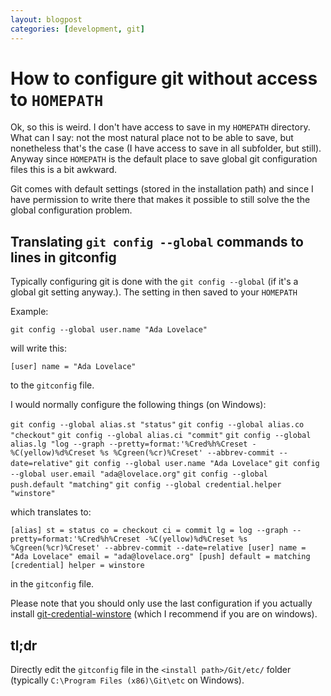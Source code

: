 ```yaml
---
layout: blogpost
categories: [development, git]
---
```

# How to configure git without access to `HOMEPATH`

Ok, so this is weird. I don't have access to save in my `HOMEPATH` directory. What can I say: not the most natural place not to be able to save, but nonetheless that's the case (I have access to save in all subfolder, but still). Anyway since `HOMEPATH` is the default place to save global git configuration files this is a bit awkward. 

Git comes with default settings (stored in the installation path) and since I have permission to write there that makes it possible to still solve the the global configuration problem. 

## Translating `git config --global` commands to lines in gitconfig

Typically configuring git is done with the `git config --global` (if it's a global git setting anyway.). The setting in then saved to your `HOMEPATH` 

Example: 

`git config --global user.name "Ada Lovelace"`

will write this: 

`[user]
	name = "Ada Lovelace"`

to the `gitconfig` file. 

I would normally configure the following things (on Windows):

`git config --global alias.st "status"`
`git config --global alias.co "checkout"`
`git config --global alias.ci "commit"`
`git config --global alias.lg "log --graph --pretty=format:'%Cred%h%Creset -%C(yellow)%d%Creset %s %Cgreen(%cr)%Creset' --abbrev-commit --date=relative"`
`git config --global user.name "Ada Lovelace"`
`git config --global user.email "ada@lovelace.org"`
`git config --global push.default "matching"`
`git config --global credential.helper "winstore"`

which translates to:

`[alias]
	st = status
	co = checkout
	ci = commit
	lg = log --graph --pretty=format:'%Cred%h%Creset -%C(yellow)%d%Creset %s %Cgreen(%cr)%Creset' --abbrev-commit --date=relative
[user]
	name = "Ada Lovelace"
	email = "ada@lovelace.org"
[push]
	default = matching
[credential]
	helper = winstore`

in the `gitconfig` file.

Please note that you should only use the last configuration if you actually install [git-credential-winstore](https://gitcredentialstore.codeplex.com/) (which I recommend if you are on windows).

## tl;dr

Directly edit the `gitconfig` file in the `<install path>/Git/etc/` folder (typically `C:\Program Files (x86)\Git\etc` on Windows). 